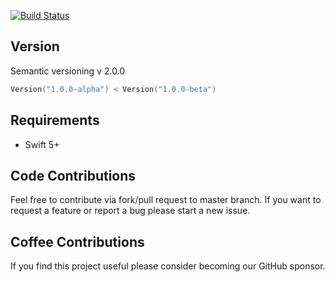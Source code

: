 [![Build Status](https://github.com/swift-extensions/version/workflows/ci/badge.svg)](https://github.com/swift-extensions/version/actions)

## Version
Semantic versioning v 2.0.0
```swift
Version("1.0.0-alpha") < Version("1.0.0-beta")
```

## Requirements
- Swift 5+

## Code Contributions
Feel free to contribute via fork/pull request to master branch. If you want to request a feature or report a bug please start a new issue.

## Coffee Contributions
If you find this project useful please consider becoming our GitHub sponsor.
